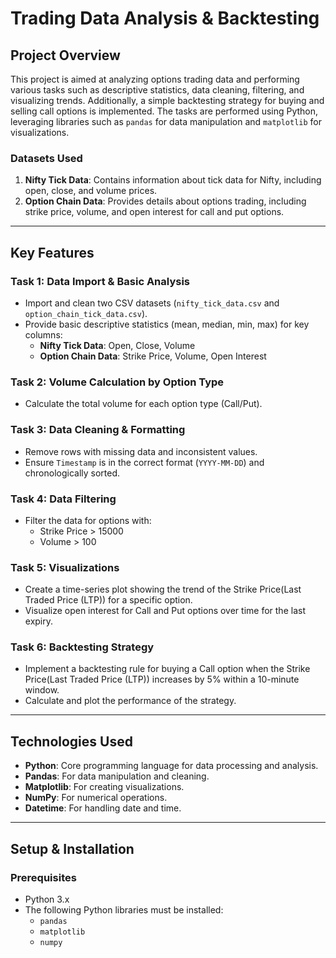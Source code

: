 # Trading Data Analysis & Backtesting

## Project Overview

This project is aimed at analyzing options trading data and performing various tasks such as descriptive statistics, data cleaning, filtering, and visualizing trends. Additionally, a simple backtesting strategy for buying and selling call options is implemented. The tasks are performed using Python, leveraging libraries such as `pandas` for data manipulation and `matplotlib` for visualizations.

### Datasets Used
1. **Nifty Tick Data**: Contains information about tick data for Nifty, including open, close, and volume prices.
2. **Option Chain Data**: Provides details about options trading, including strike price, volume, and open interest for call and put options.

---

## Key Features

### Task 1: Data Import & Basic Analysis
- Import and clean two CSV datasets (`nifty_tick_data.csv` and `option_chain_tick_data.csv`).
- Provide basic descriptive statistics (mean, median, min, max) for key columns:
  - **Nifty Tick Data**: Open, Close, Volume
  - **Option Chain Data**: Strike Price, Volume, Open Interest

### Task 2: Volume Calculation by Option Type
- Calculate the total volume for each option type (Call/Put).

### Task 3: Data Cleaning & Formatting
- Remove rows with missing data and inconsistent values.
- Ensure `Timestamp` is in the correct format (`YYYY-MM-DD`) and chronologically sorted.

### Task 4: Data Filtering
- Filter the data for options with:
  - Strike Price > 15000
  - Volume > 100

### Task 5: Visualizations
- Create a time-series plot showing the trend of the Strike Price(Last Traded Price (LTP)) for a specific option.
- Visualize open interest for Call and Put options over time for the last expiry.

### Task 6: Backtesting Strategy
- Implement a backtesting rule for buying a Call option when the Strike Price(Last Traded Price (LTP)) increases by 5% within a 10-minute window.
- Calculate and plot the performance of the strategy.

---

## Technologies Used

- **Python**: Core programming language for data processing and analysis.
- **Pandas**: For data manipulation and cleaning.
- **Matplotlib**: For creating visualizations.
- **NumPy**: For numerical operations.
- **Datetime**: For handling date and time.

---

## Setup & Installation

### Prerequisites
- Python 3.x
- The following Python libraries must be installed:
  - `pandas`
  - `matplotlib`
  - `numpy`
